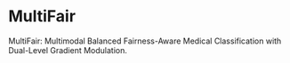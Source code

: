 # MultiFair
MultiFair: Multimodal Balanced Fairness-Aware Medical Classification with Dual-Level Gradient Modulation.
